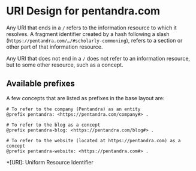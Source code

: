 # URI Design for pentandra.com

Any URI that ends in a `/` refers to the information resource to which it
resolves. A fragment identifier created by a hash following a slash
(`https://pentandra.com/…/#scholarly-commoning`), refers to a section or other
part of that information resource.

Any URI that does not end in a `/` does not refer to an information resource,
but to some other resource, such as a concept.

## Available prefixes

A few concepts that are listed as prefixes in the base layout are:

```turtle
# To refer to the company (Pentandra) as an entity
@prefix pentandra: <https://pentandra.com/company#> .

# To refer to the blog as a concept
@prefix pentandra-blog: <https://pentandra.com/blog#> . 

# To refer to the website (located at https://pentandra.com) as a concept
@prefix pentandra-website: <https://pentandra.com#> .
```
*[URI]: Uniform Resource Identifier
